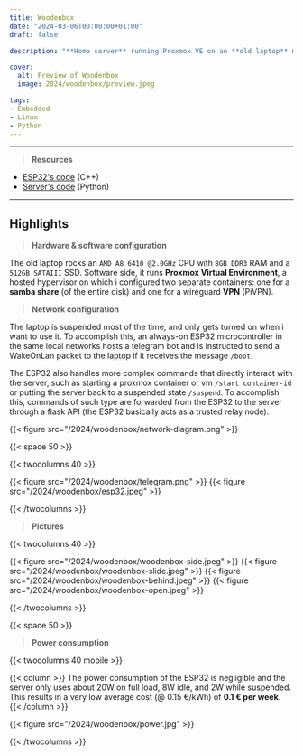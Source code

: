 ```yaml
---
title: Woodenbox
date: "2024-03-06T00:00:00+01:00"
draft: false

description: "**Home server** running Proxmox VE on an **old laptop** moved inside of a custom wooden case. The server is booted up remotely by **telegram bot** hosted on an **ESP32** and is accessed via a **WireGuard VPN**"

cover:
  alt: Preview of Woodenbox
  image: 2024/woodenbox/preview.jpeg

tags:
- Embedded
- Linux
- Python
---
```


---

> **Resources**

- [ESP32's code](/code/esp32-telegram-bot/) (C++)
- [Server's code](/code/woodenbox-flask-api/) (Python)

---

## Highlights

> **Hardware & software configuration**

The old laptop rocks an `AMD A8 6410 @2.0GHz` CPU with `8GB DDR3` RAM and a `512GB SATAIII` SSD. Software side, it runs **Proxmox Virtual Environment**, a hosted hypervisor on which i configured two separate containers: one for a **samba share** (of the entire disk) and one for a wireguard **VPN** (PiVPN).

> **Network configuration**

The laptop is suspended most of the time, and only gets turned on when i want to use it. To accomplish this, an always-on ESP32 microcontroller in the same local networks hosts a telegram bot and is instructed to send a WakeOnLan packet to the laptop if it receives the message `/boot`.

The ESP32 also handles more complex commands that directly interact with the server, such as starting a proxmox container or vm `/start container-id` or putting the server back to a suspended state `/suspend`. To accomplish this, commands of such type are forwarded from the ESP32 to the server through a flask API (the ESP32 basically acts as a trusted relay node).

{{< figure src="/2024/woodenbox/network-diagram.png" >}}

{{< space 50 >}}

{{< twocolumns 40 >}}

  {{< figure src="/2024/woodenbox/telegram.png" >}}
  {{< figure src="/2024/woodenbox/esp32.jpeg" >}}

{{< /twocolumns >}}

> **Pictures**

{{< twocolumns 40 >}}

  {{< figure src="/2024/woodenbox/woodenbox-side.jpeg" >}}
  {{< figure src="/2024/woodenbox/woodenbox-slide.jpeg" >}}
  {{< figure src="/2024/woodenbox/woodenbox-behind.jpeg" >}}
  {{< figure src="/2024/woodenbox/woodenbox-open.jpeg" >}}

{{< /twocolumns >}}

{{< space 50 >}}

> **Power consumption**

{{< twocolumns 40 mobile >}}

  {{< column >}}
    The power consumption of the ESP32 is negligible and the server only uses about 20W on full load, 8W idle, and 2W while suspended. This results in a very low average cost (@ 0.15 €/kWh) of <b>0.1 € per week</b>.
  {{< /column >}}

  {{< figure src="/2024/woodenbox/power.jpg" >}}

{{< /twocolumns >}}
